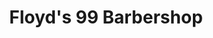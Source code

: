 ---
title: "Floyd's 99 Barbershop"
url: /colorado-springs/floyds-99-barbershop/
shop: hairdresser
---